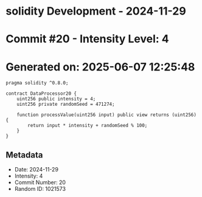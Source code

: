 ﻿# solidity Development - 2024-11-29
# Commit #20 - Intensity Level: 4
# Generated on: 2025-06-07 12:25:48
```solidity
pragma solidity ^0.8.0;

contract DataProcessor20 {
    uint256 public intensity = 4;
    uint256 private randomSeed = 471274;

    function processValue(uint256 input) public view returns (uint256) {
        return input * intensity + randomSeed % 100;
    }
}
```
## Metadata
- Date: 2024-11-29
- Intensity: 4
- Commit Number: 20
- Random ID: 1021573
